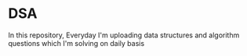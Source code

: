 # DSA
In this repository, Everyday I'm uploading data structures and algorithm questions which I'm solving on daily basis
